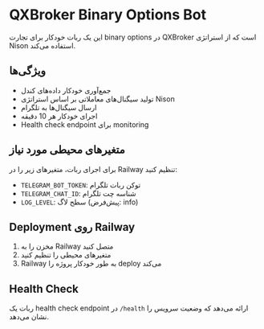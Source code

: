 # QXBroker Binary Options Bot

این یک ربات خودکار برای تجارت binary options در QXBroker است که از استراتژی Nison استفاده می‌کند.

## ویژگی‌ها

- جمع‌آوری خودکار داده‌های کندل
- تولید سیگنال‌های معاملاتی بر اساس استراتژی Nison
- ارسال سیگنال‌ها به تلگرام
- اجرای خودکار هر 10 دقیقه
- Health check endpoint برای monitoring

## متغیرهای محیطی مورد نیاز

برای اجرای ربات، متغیرهای زیر را در Railway تنظیم کنید:

- `TELEGRAM_BOT_TOKEN`: توکن ربات تلگرام
- `TELEGRAM_CHAT_ID`: شناسه چت تلگرام
- `LOG_LEVEL`: سطح لاگ (پیش‌فرض: info)

## Deployment روی Railway

1. مخزن را به Railway متصل کنید
2. متغیرهای محیطی را تنظیم کنید
3. Railway به طور خودکار پروژه را deploy می‌کند

## Health Check

ربات یک health check endpoint در `/health` ارائه می‌دهد که وضعیت سرویس را نشان می‌دهد.
